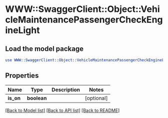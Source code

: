 # WWW::SwaggerClient::Object::VehicleMaintenancePassengerCheckEngineLight

## Load the model package
```perl
use WWW::SwaggerClient::Object::VehicleMaintenancePassengerCheckEngineLight;
```

## Properties
Name | Type | Description | Notes
------------ | ------------- | ------------- | -------------
**is_on** | **boolean** |  | [optional] 

[[Back to Model list]](../README.md#documentation-for-models) [[Back to API list]](../README.md#documentation-for-api-endpoints) [[Back to README]](../README.md)



